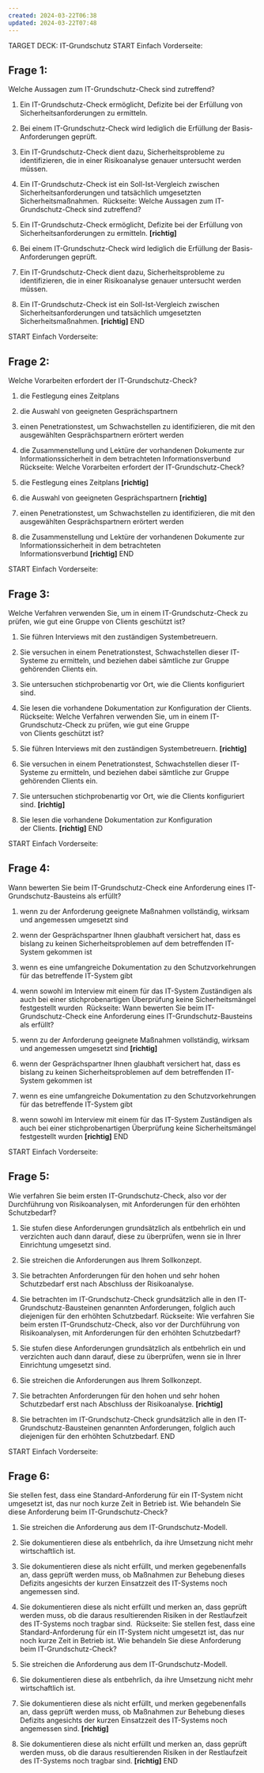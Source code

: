 ```yaml
---
created: 2024-03-22T06:38
updated: 2024-03-22T07:48
---
```

TARGET DECK: IT-Grundschutz
START
Einfach
Vorderseite: 
## Frage 1:

Welche Aussagen zum IT-Grundschutz-Check sind zutreffend?

1. Ein IT-Grundschutz-Check ermöglicht, Defizite bei der Erfüllung von Sicherheitsanforderungen zu ermitteln. 
2. Bei einem IT-Grundschutz-Check wird lediglich die Erfüllung der Basis-Anforderungen geprüft.
3. Ein IT-Grundschutz-Check dient dazu, Sicherheitsprobleme zu identifizieren, die in einer Risikoanalyse genauer untersucht werden müssen.
4. Ein IT-Grundschutz-Check ist ein Soll-Ist-Vergleich zwischen Sicherheitsanforderungen und tatsächlich umgesetzten Sicherheitsmaßnahmen. 
Rückseite:
Welche Aussagen zum IT-Grundschutz-Check sind zutreffend?

1. Ein IT-Grundschutz-Check ermöglicht, Defizite bei der Erfüllung von Sicherheitsanforderungen zu ermitteln. **[richtig]**
2. Bei einem IT-Grundschutz-Check wird lediglich die Erfüllung der Basis-Anforderungen geprüft.
3. Ein IT-Grundschutz-Check dient dazu, Sicherheitsprobleme zu identifizieren, die in einer Risikoanalyse genauer untersucht werden müssen.
4. Ein IT-Grundschutz-Check ist ein Soll-Ist-Vergleich zwischen Sicherheitsanforderungen und tatsächlich umgesetzten Sicherheitsmaßnahmen. **[richtig]**
END

START
Einfach
Vorderseite: 
## Frage 2:

Welche Vorarbeiten erfordert der IT-Grundschutz-Check?

1. die Festlegung eines Zeitplans 
2. die Auswahl von geeigneten Gesprächspartnern 
3. einen Penetrationstest, um Schwachstellen zu identifizieren, die mit den ausgewählten Gesprächspartnern erörtert werden
4. die Zusammenstellung und Lektüre der vorhandenen Dokumente zur Informationssicherheit in dem betrachteten Informationsverbund 
Rückseite:
Welche Vorarbeiten erfordert der IT-Grundschutz-Check?

1. die Festlegung eines Zeitplans **[richtig]**
2. die Auswahl von geeigneten Gesprächspartnern **[richtig]**
3. einen Penetrationstest, um Schwachstellen zu identifizieren, die mit den ausgewählten Gesprächspartnern erörtert werden
4. die Zusammenstellung und Lektüre der vorhandenen Dokumente zur Informationssicherheit in dem betrachteten Informationsverbund **[richtig]**
END

START
Einfach
Vorderseite: 
## Frage 3:

Welche Verfahren verwenden Sie, um in einem IT-Grundschutz-Check zu prüfen, wie gut eine Gruppe von Clients geschützt ist?

1. Sie führen Interviews mit den zuständigen Systembetreuern. 
2. Sie versuchen in einem Penetrationstest, Schwachstellen dieser IT-Systeme zu ermitteln, und beziehen dabei sämtliche zur Gruppe gehörenden Clients ein.
3. Sie untersuchen stichprobenartig vor Ort, wie die Clients konfiguriert sind. 
4. Sie lesen die vorhandene Dokumentation zur Konfiguration der Clients. 
Rückseite:
Welche Verfahren verwenden Sie, um in einem IT-Grundschutz-Check zu prüfen, wie gut eine Gruppe von Clients geschützt ist?

1. Sie führen Interviews mit den zuständigen Systembetreuern. **[richtig]**
2. Sie versuchen in einem Penetrationstest, Schwachstellen dieser IT-Systeme zu ermitteln, und beziehen dabei sämtliche zur Gruppe gehörenden Clients ein.
3. Sie untersuchen stichprobenartig vor Ort, wie die Clients konfiguriert sind. **[richtig]**
4. Sie lesen die vorhandene Dokumentation zur Konfiguration der Clients. **[richtig]**
END

START
Einfach
Vorderseite: 
## Frage 4:

Wann bewerten Sie beim IT-Grundschutz-Check eine Anforderung eines IT-Grundschutz-Bausteins als erfüllt?

1. wenn zu der Anforderung geeignete Maßnahmen vollständig, wirksam und angemessen umgesetzt sind 
2. wenn der Gesprächspartner Ihnen glaubhaft versichert hat, dass es bislang zu keinen Sicherheitsproblemen auf dem betreffenden IT-System gekommen ist
3. wenn es eine umfangreiche Dokumentation zu den Schutzvorkehrungen für das betreffende IT-System gibt
4. wenn sowohl im Interview mit einem für das IT-System Zuständigen als auch bei einer stichprobenartigen Überprüfung keine Sicherheitsmängel festgestellt wurden 
Rückseite:
Wann bewerten Sie beim IT-Grundschutz-Check eine Anforderung eines IT-Grundschutz-Bausteins als erfüllt?

1. wenn zu der Anforderung geeignete Maßnahmen vollständig, wirksam und angemessen umgesetzt sind **[richtig]**
2. wenn der Gesprächspartner Ihnen glaubhaft versichert hat, dass es bislang zu keinen Sicherheitsproblemen auf dem betreffenden IT-System gekommen ist
3. wenn es eine umfangreiche Dokumentation zu den Schutzvorkehrungen für das betreffende IT-System gibt
4. wenn sowohl im Interview mit einem für das IT-System Zuständigen als auch bei einer stichprobenartigen Überprüfung keine Sicherheitsmängel festgestellt wurden **[richtig]**
END

START
Einfach
Vorderseite: 
## Frage 5:

Wie verfahren Sie beim ersten IT-Grundschutz-Check, also vor der Durchführung von Risikoanalysen, mit Anforderungen für den erhöhten Schutzbedarf?

1. Sie stufen diese Anforderungen grundsätzlich als entbehrlich ein und verzichten auch dann darauf, diese zu überprüfen, wenn sie in Ihrer Einrichtung umgesetzt sind.
2. Sie streichen die Anforderungen aus Ihrem Sollkonzept.
3. Sie betrachten Anforderungen für den hohen und sehr hohen Schutzbedarf erst nach Abschluss der Risikoanalyse. 
4. Sie betrachten im IT-Grundschutz-Check grundsätzlich alle in den IT-Grundschutz-Bausteinen genannten Anforderungen, folglich auch diejenigen für den erhöhten Schutzbedarf.
Rückseite:
Wie verfahren Sie beim ersten IT-Grundschutz-Check, also vor der Durchführung von Risikoanalysen, mit Anforderungen für den erhöhten Schutzbedarf?

1. Sie stufen diese Anforderungen grundsätzlich als entbehrlich ein und verzichten auch dann darauf, diese zu überprüfen, wenn sie in Ihrer Einrichtung umgesetzt sind.
2. Sie streichen die Anforderungen aus Ihrem Sollkonzept.
3. Sie betrachten Anforderungen für den hohen und sehr hohen Schutzbedarf erst nach Abschluss der Risikoanalyse. **[richtig]**
4. Sie betrachten im IT-Grundschutz-Check grundsätzlich alle in den IT-Grundschutz-Bausteinen genannten Anforderungen, folglich auch diejenigen für den erhöhten Schutzbedarf.
END

START
Einfach
Vorderseite: 
## Frage 6:

Sie stellen fest, dass eine Standard-Anforderung für ein IT-System nicht umgesetzt ist, das nur noch kurze Zeit in Betrieb ist. Wie behandeln Sie diese Anforderung beim IT-Grundschutz-Check?

1. Sie streichen die Anforderung aus dem IT-Grundschutz-Modell.
2. Sie dokumentieren diese als entbehrlich, da ihre Umsetzung nicht mehr wirtschaftlich ist.
3. Sie dokumentieren diese als nicht erfüllt, und merken gegebenenfalls an, dass geprüft werden muss, ob Maßnahmen zur Behebung dieses Defizits angesichts der kurzen Einsatzzeit des IT-Systems noch angemessen sind. 
4. Sie dokumentieren diese als nicht erfüllt und merken an, dass geprüft werden muss, ob die daraus resultierenden Risiken in der Restlaufzeit des IT-Systems noch tragbar sind. 
Rückseite:
Sie stellen fest, dass eine Standard-Anforderung für ein IT-System nicht umgesetzt ist, das nur noch kurze Zeit in Betrieb ist. Wie behandeln Sie diese Anforderung beim IT-Grundschutz-Check?

1. Sie streichen die Anforderung aus dem IT-Grundschutz-Modell.
2. Sie dokumentieren diese als entbehrlich, da ihre Umsetzung nicht mehr wirtschaftlich ist.
3. Sie dokumentieren diese als nicht erfüllt, und merken gegebenenfalls an, dass geprüft werden muss, ob Maßnahmen zur Behebung dieses Defizits angesichts der kurzen Einsatzzeit des IT-Systems noch angemessen sind. **[richtig]**
4. Sie dokumentieren diese als nicht erfüllt und merken an, dass geprüft werden muss, ob die daraus resultierenden Risiken in der Restlaufzeit des IT-Systems noch tragbar sind. **[richtig]**
END